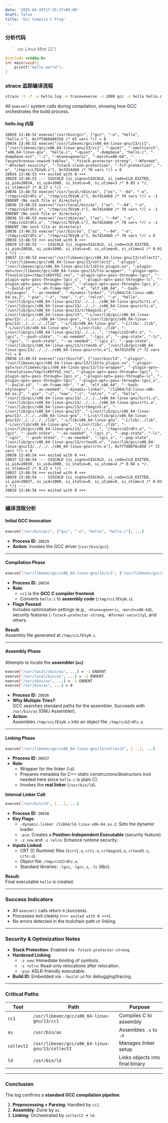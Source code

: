 ```yaml
---
date: '2025-04-29T17:25:37+08:00'
draft: false
title: 'Gcc Compile C Prog'
---
```


### 分析代码
> os: Linux Mint 22.1
```c {fileName="hello.c"}
#include <stdio.h>
int main(void){
    printf("hello world");
}
```

### strace 追踪编译流程

```bash
strace -t -f -o hello.log -e trace=execve -s 2000 gcc -o hello hello.c
```
All `execve()` system calls during compilation, showing how GCC orchestrates the build process.

#### hello.log 内容

```
20029 13:48:52 execve("/usr/bin/gcc", ["gcc", "-o", "hello", "hello.c"], 0x7ffd60d08358 /* 65 vars */) = 0
20034 13:48:52 execve("/usr/libexec/gcc/x86_64-linux-gnu/13/cc1", ["/usr/libexec/gcc/x86_64-linux-gnu/13/cc1", "-quiet", "-imultiarch", "x86_64-linux-gnu", "hello.c", "-quiet", "-dumpbase", "hello.c", "-dumpbase-ext", ".c", "-mtune=generic", "-march=x86-64", "-fasynchronous-unwind-tables", "-fstack-protector-strong", "-Wformat", "-Wformat-security", "-fstack-clash-protection", "-fcf-protection", "-o", "/tmp/ccLfEVyN.s"], 0x7d14db0 /* 70 vars */) = 0
20034 13:48:53 +++ exited with 0 +++
20029 13:48:53 --- SIGCHLD {si_signo=SIGCHLD, si_code=CLD_EXITED, si_pid=20034, si_uid=1000, si_status=0, si_utime=3 /* 0.03 s */, si_stime=17 /* 0.17 s */} ---
20036 13:48:53 execve("/usr/local/sbin/as", ["as", "--64", "-o", "/tmp/ccGZrdFz.o", "/tmp/ccLfEVyN.s"], 0x7d14db0 /* 70 vars */) = -1 ENOENT (No such file or directory)
20036 13:48:53 execve("/usr/local/bin/as", ["as", "--64", "-o", "/tmp/ccGZrdFz.o", "/tmp/ccLfEVyN.s"], 0x7d14db0 /* 70 vars */) = -1 ENOENT (No such file or directory)
20036 13:48:53 execve("/usr/sbin/as", ["as", "--64", "-o", "/tmp/ccGZrdFz.o", "/tmp/ccLfEVyN.s"], 0x7d14db0 /* 70 vars */) = -1 ENOENT (No such file or directory)
20036 13:48:53 execve("/usr/bin/as", ["as", "--64", "-o", "/tmp/ccGZrdFz.o", "/tmp/ccLfEVyN.s"], 0x7d14db0 /* 70 vars */) = 0
20036 13:48:53 +++ exited with 0 +++
20029 13:48:53 --- SIGCHLD {si_signo=SIGCHLD, si_code=CLD_EXITED, si_pid=20036, si_uid=1000, si_status=0, si_utime=0, si_stime=1 /* 0.01 s */} ---
20037 13:48:53 execve("/usr/libexec/gcc/x86_64-linux-gnu/13/collect2", ["/usr/libexec/gcc/x86_64-linux-gnu/13/collect2", "-plugin", "/usr/libexec/gcc/x86_64-linux-gnu/13/liblto_plugin.so", "-plugin-opt=/usr/libexec/gcc/x86_64-linux-gnu/13/lto-wrapper", "-plugin-opt=-fresolution=/tmp/ccKbYYb2.res", "-plugin-opt=-pass-through=-lgcc", "-plugin-opt=-pass-through=-lgcc_s", "-plugin-opt=-pass-through=-lc", "-plugin-opt=-pass-through=-lgcc", "-plugin-opt=-pass-through=-lgcc_s", "--build-id", "--eh-frame-hdr", "-m", "elf_x86_64", "--hash-style=gnu", "--as-needed", "-dynamic-linker", "/lib64/ld-linux-x86-64.so.2", "-pie", "-z", "now", "-z", "relro", "-o", "hello", "/usr/lib/gcc/x86_64-linux-gnu/13/../../../x86_64-linux-gnu/Scrt1.o", "/usr/lib/gcc/x86_64-linux-gnu/13/../../../x86_64-linux-gnu/crti.o", "/usr/lib/gcc/x86_64-linux-gnu/13/crtbeginS.o", "-L/usr/lib/gcc/x86_64-linux-gnu/13", "-L/usr/lib/gcc/x86_64-linux-gnu/13/../../../x86_64-linux-gnu", "-L/usr/lib/gcc/x86_64-linux-gnu/13/../../../../lib", "-L/lib/x86_64-linux-gnu", "-L/lib/../lib", "-L/usr/lib/x86_64-linux-gnu", "-L/usr/lib/../lib", "-L/usr/lib/gcc/x86_64-linux-gnu/13/../../..", "/tmp/ccGZrdFz.o", "-lgcc", "--push-state", "--as-needed", "-lgcc_s", "--pop-state", "-lc", "-lgcc", "--push-state", "--as-needed", "-lgcc_s", "--pop-state", "/usr/lib/gcc/x86_64-linux-gnu/13/crtendS.o", "/usr/lib/gcc/x86_64-linux-gnu/13/../../../x86_64-linux-gnu/crtn.o"], 0x7d15df0 /* 72 vars */) = 0
20038 13:48:53 execve("/usr/bin/ld", ["/usr/bin/ld", "-plugin", "/usr/libexec/gcc/x86_64-linux-gnu/13/liblto_plugin.so", "-plugin-opt=/usr/libexec/gcc/x86_64-linux-gnu/13/lto-wrapper", "-plugin-opt=-fresolution=/tmp/ccKbYYb2.res", "-plugin-opt=-pass-through=-lgcc", "-plugin-opt=-pass-through=-lgcc_s", "-plugin-opt=-pass-through=-lc", "-plugin-opt=-pass-through=-lgcc", "-plugin-opt=-pass-through=-lgcc_s", "--build-id", "--eh-frame-hdr", "-m", "elf_x86_64", "--hash-style=gnu", "--as-needed", "-dynamic-linker", "/lib64/ld-linux-x86-64.so.2", "-pie", "-z", "now", "-z", "relro", "-o", "hello", "/usr/lib/gcc/x86_64-linux-gnu/13/../../../x86_64-linux-gnu/Scrt1.o", "/usr/lib/gcc/x86_64-linux-gnu/13/../../../x86_64-linux-gnu/crti.o", "/usr/lib/gcc/x86_64-linux-gnu/13/crtbeginS.o", "-L/usr/lib/gcc/x86_64-linux-gnu/13", "-L/usr/lib/gcc/x86_64-linux-gnu/13/../../../x86_64-linux-gnu", "-L/usr/lib/gcc/x86_64-linux-gnu/13/../../../../lib", "-L/lib/x86_64-linux-gnu", "-L/lib/../lib", "-L/usr/lib/x86_64-linux-gnu", "-L/usr/lib/../lib", "-L/usr/lib/gcc/x86_64-linux-gnu/13/../../..", "/tmp/ccGZrdFz.o", "-lgcc", "--push-state", "--as-needed", "-lgcc_s", "--pop-state", "-lc", "-lgcc", "--push-state", "--as-needed", "-lgcc_s", "--pop-state", "/usr/lib/gcc/x86_64-linux-gnu/13/crtendS.o", "/usr/lib/gcc/x86_64-linux-gnu/13/../../../x86_64-linux-gnu/crtn.o"], 0x7ffd0bf6c850 /* 72 vars */) = 0
20038 13:48:54 +++ exited with 0 +++
20037 13:48:54 --- SIGCHLD {si_signo=SIGCHLD, si_code=CLD_EXITED, si_pid=20038, si_uid=1000, si_status=0, si_utime=4 /* 0.04 s */, si_stime=23 /* 0.23 s */} ---
20037 13:48:54 +++ exited with 0 +++
20029 13:48:54 --- SIGCHLD {si_signo=SIGCHLD, si_code=CLD_EXITED, si_pid=20037, si_uid=1000, si_status=0, si_utime=0, si_stime=3 /* 0.03 s */} ---
20029 13:48:54 +++ exited with 0 +++
```

---

### **编译流程分析**

#### **Initial GCC Invocation**
```bash
execve("/usr/bin/gcc", ["gcc", "-o", "hello", "hello.c"], ...)
```
- **Process ID**: `20029`  
- **Action**: Invokes the GCC driver (`/usr/bin/gcc`).

---

#### **Compilation Phase**
```bash
execve("/usr/libexec/gcc/x86_64-linux-gnu/13/cc1", ["/usr/libexec/gcc/x86_64-linux-gnu/13/cc1", ...], ...)
```
- **Process ID**: `20034`  
- **Role**:  
  - `cc1` is the **GCC C compiler frontend**.  
  - Converts `hello.c` to **assembly code** (`/tmp/ccLfEVyN.s`).  
- **Flags Passed**:  
  Includes optimization settings (e.g., `-mtune=generic`, `-march=x86-64`), security features (`-fstack-protector-strong`, `-Wformat-security`), and others.  

**Result**:  
Assembly file generated at `/tmp/ccLfEVyN.s`.

---

#### **Assembly Phase**
Attempts to locate the **assembler (`as`)**:
```bash
execve("/usr/local/sbin/as", ...) = -1 ENOENT
execve("/usr/local/bin/as", ...) = -1 ENOENT
execve("/usr/sbin/as", ...) = -1 ENOENT
execve("/usr/bin/as", ...) = 0
```
- **Process ID**: `20036`  
- **Why Multiple Tries?**:  
  GCC searches standard paths for the assembler. Succeeds with `/usr/bin/as` (GNU Assembler).  
- **Action**:  
  Assembles `/tmp/ccLfEVyN.s` into an object file: `/tmp/ccGZrdFz.o`.

---

#### **Linking Phase**
```bash
execve("/usr/libexec/gcc/x86_64-linux-gnu/13/collect2", [...], ...)
```
- **Process ID**: `20037`  
- **Role**:  
  - Wrapper for the linker (`ld`).  
  - Prepares metadata for C++ static constructors/destructors (not needed here since `hello.c` is plain C).  
  - Invokes the **real linker** (`/usr/bin/ld`).  

**Internal Linker Call**:
```bash
execve("/usr/bin/ld", [...], ...)
```
- **Process ID**: `20038`  
- **Key Flags**:  
  - `-dynamic-linker /lib64/ld-linux-x86-64.so.2`: Sets the dynamic loader.  
  - `-pie`: Creates a **Position-Independent Executable** (security feature).  
  - `-z now` and `-z relro`: Enhance runtime security.  
- **Inputs Linked**:  
  - CRT (C Runtime) files (`Scrt1.o`, `crti.o`, `crtbeginS.o`, `crtendS.o`, `crtn.o`).  
  - Object file: `/tmp/ccGZrdFz.o`.  
  - Standard libraries: `-lgcc`, `-lgcc_s`, `-lc` (libc).  

**Result**:  
Final executable `hello` is created.

---

### **Success Indicators**
- All `execve()` calls return `0` (success).  
- Processes exit cleanly (`+++ exited with 0 +++`).  
- No errors detected in the toolchain path or linking.  

---

### **Security & Optimization Notes**
- **Stack Protection**: Enabled via `-fstack-protector-strong`.  
- **Hardened Linking**:  
  - `-z now`: Immediate binding of symbols.  
  - `-z relro`: Read-only relocations after relocation.  
  - `-pie`: ASLR-friendly executable.  
- **Build ID**: Embedded via `--build-id` for debugging/tracing.  

---

### **Critical Paths**
| Tool          | Path                                | Purpose                          |
|---------------|-------------------------------------|----------------------------------|
| `cc1`         | `/usr/libexec/gcc/x86_64-linux-gnu/13/cc1` | Compiles C to assembly           |
| `as`          | `/usr/bin/as`                       | Assembles `.s` to `.o`           |
| `collect2`    | `/usr/libexec/gcc/x86_64-linux-gnu/13/collect2` | Manages linker setup             |
| `ld`          | `/usr/bin/ld`                       | Links objects into final binary  |

---

### **Conclusion**
The log confirms a **standard GCC compilation pipeline**:
1. **Preprocessing + Parsing**: Handled by `cc1`.  
2. **Assembly**: Done by `as`.  
3. **Linking**: Orchestrated by `collect2` → `ld`.  

